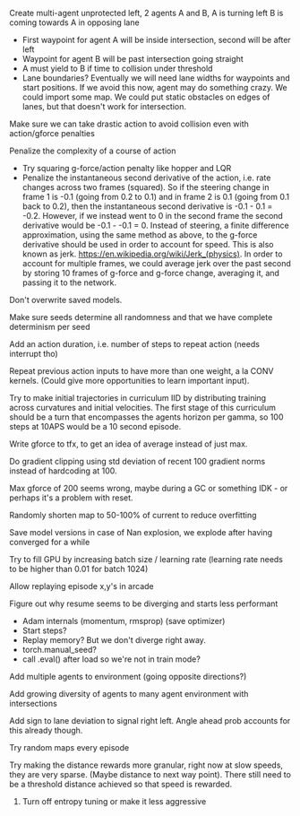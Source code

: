 Create multi-agent unprotected left, 2 agents A and B, A is turning left B is coming towards A in opposing lane
 - First waypoint for agent A will be inside intersection, second will be after left
 - Waypoint for agent B will be past intersection going straight
 - A must yield to B if time to collision under threshold
 - Lane boundaries? Eventually we will need lane widths for waypoints and start positions. If we avoid this now, agent may do something crazy. We could import some map. We could put static obstacles on edges of lanes, but that doesn't work for intersection.
 

Make sure we can take drastic action to avoid collision even with action/gforce penalties

Penalize the complexity of a course of action
- Try squaring g-force/action penalty like hopper and LQR
- Penalize the instantaneous second derivative of the action, i.e. rate changes across two frames (squared). So if the steering change in frame 1 is -0.1 (going from 0.2 to 0.1) and in frame 2 is 0.1 (going from 0.1 back to 0.2), then the instantaneous second derivative is -0.1 - 0.1 = -0.2. However, if we instead went to 0 in the second frame the second derivative would be -0.1 - -0.1 = 0. Instead of steering, a finite difference approximation, using the same method as above, to the g-force derivative should be used in order to account for speed. This is also known as jerk. https://en.wikipedia.org/wiki/Jerk_(physics). In order to account for multiple frames, we could average jerk over the past second by storing 10 frames of g-force and g-force change, averaging it, and passing it to the network.


Don't overwrite saved models.

Make sure seeds determine all randomness and that we have complete determinism per seed

Add an action duration, i.e. number of steps to repeat action (needs interrupt tho)

Repeat previous action inputs to have more than one weight, a la CONV kernels. (Could give more opportunities to learn important input).


Try to make initial trajectories in curriculum IID by distributing training across curvatures and initial velocities.
The first stage of this curriculum should be a turn that encompasses the agents horizon per gamma, so 100 steps at 10APS would be a 10 second episode.

Write gforce to tfx, to get an idea of average instead of just max.

Do gradient clipping using std deviation of recent 100 gradient norms instead of hardcoding at 100.

Max gforce of 200 seems wrong, maybe
during a GC or something IDK - or perhaps it's a problem with reset.


Randomly shorten map to 50-100% of current to reduce overfitting

Save model versions in case of Nan explosion, we explode after having converged for a while



Try to fill GPU by increasing batch size / learning rate (learning rate needs to be higher than 0.01 for batch 1024)



Allow replaying episode x,y's in arcade

Figure out why resume seems to be diverging and starts less performant
 - Adam internals (momentum, rmsprop) (save optimizer)
 - Start steps?
 - Replay memory? But we don't diverge right away.
 - torch.manual_seed?
 - call .eval() after load so we're not in train mode?

Add multiple agents to environment (going opposite directions?)

Add growing diversity of agents to many agent environment with intersections

Add sign to lane deviation to signal right left. Angle ahead prob accounts for this already though.

Try random maps every episode

Try making the distance rewards more granular, right now at slow speeds, they
are very sparse. (Maybe distance to next way point). There still need to be a 
threshold distance achieved so that speed is rewarded. 

1) Turn off entropy tuning or make it less aggressive
